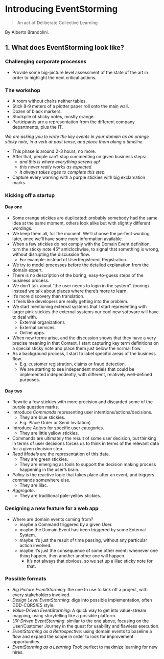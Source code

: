 # Introducing EventStorming
>An act of Deliberate Collective Learning 

By Alberto Brandolini.

## 1. What does EventStorming look like?
### Challenging corporate processes
* Provide some big-picture level assessment of the state of the art in order to highlight the next critical actions.

### The workshop
* A room without chairs neither tables.
* Stick 8-9 meters of a plotter paper roll onto the main wall.
* Dozen of black markers.
* Stockpile of sticky notes, mostly orange.
* Participants are a representation from the different company departments, plus the IT.

*We are asking you to write the key events in your domain as an orange sticky note, in a verb at past tense, and place them along a timeline.*

* This phase is around 2-3 hours, no more.
* After that, people can’t stop commenting on given business steps:
    * *and this is where everything screws up!*
    * *this never really works as expected.*
    * *it always takes ages to complete this step.*
* Capture every warning with a purple stickies with big exclamation marks.

### Kicking off a startup
#### Day one
* Some orange stickies are duplicated: probably somebody had the same idea at the same moment, others look alike but with slightly different wordings.
* We keep them all, for the moment. We’ll choose the perfect wording later, once we’ll have some more information available.
* When a few stickies do not comply with the Domain Event definition, turn the sticky note 45° anticlockwise, to signal that something is wrong, without disrupting the discussion flow.
    * For example: instead of UserRegistered, Registration.
* We try to model processes before the detailed explanation from the domain expert.
* There is no description of the boring, easy-to-guess steps of the business process.
* We don’t talk about “the user needs to login in the system”, (boring) instead we talk about places where there’s more to learn.
* It’s more discovery than translation.
* It feels like developers are really getting into the problem.
* We start mentioning external systems that I start representing with larger pink stickies the external systems our cool new software will have to deal with.
    * External organizations
    * External services.
    * Online apps.
* When new terms arise, and the discussion shows that they have a very precise meaning in that Context, I start capturing key term definitions on a special sticky note and place them just below the normal flow.
* As a background process, I start to label specific areas of the business flow.
    * E.g. customer registration, claims or fraud detection.
    * We are starting to see independent models that could be implemented independently, with different, relatively well-defined purposes.

#### Day two
* Rewrite a few stickies with more precision and discarded some of the purple question marks.
* Introduce *Commands* representing user intentions/actions/decisions.
    * They are blue stickies.
    * E.g. Place Order or Send Invitation)
* Introduce *Actors* for specific user categories.
    * They are little yellow stickies.
* Commands are ultimately the result of some user decision, but thinking in terms of user decisions forces us to think in terms of the relevant data for a given decision step.
* *Read Models* are the representation of this data.
    * They are green stickies.
    * They are emerging as tools to support the decision making process happening in the user’s brain.
* *Policy* is the reactive logic that takes place after an event, and triggers commands somewhere else.
    * They are lilac.
* *Aggregate*.
    * They are traditional pale-yellow stickies.

### Designing a new feature for a web app
* Where are domain events coming from?
    * maybe a Command triggered by a given User.
    * maybe the Domain Event has been triggered by some External System.
    * maybe it’s just the result of time passing, without any particular action involved.
    * maybe it’s just the consequence of some other event: whenever one thing happen, then another another one will happen.
        * It’s not always that obvious, so we set up a lilac sticky note for that.

### Possible formats
* *Big Picture EventStorming*: the one to use to kick off a project, with every stakeholders involved.
* *Design Level EventStorming*: digs into possible implementation, often DDD-CQRS/ES style.
* *Value-Driven EventStorming*: A quick way to get into value-stream mapping, using storytelling like a possible platform.
* *UX-Driven EventStorming*: similar to the one above, focusing on the User/Customer Journey in the quest for usability and flawless execution.
* *EventStorming as a Retrospective*: using domain events to baseline a flow and expand the scope in order to look for improvement opportunities.
* *EventStorming as a Learning Tool*: perfect to maximize learning for new hires.